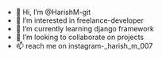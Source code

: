 - 👋 Hi, I’m @HarishM-git
- 👀 I’m interested in freelance-developer 
- 🌱 I’m currently learning django framework
- 💞️ I’m looking to collaborate on projects
- 📫 reach me on instagram-_harish_m_007

<!---
HarishM-git/HarishM-git is a ✨ special ✨ repository because its `README.md` (this file) appears on your GitHub profile.
You can click the Preview link to take a look at your changes.
--->

